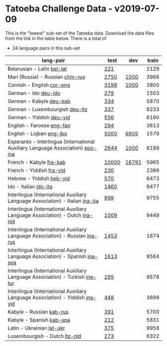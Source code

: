 # Tatoeba Challenge Data - v2019-07-09

This is the "lowest" sub-set of the Tatoeba data.
Download the data files from the link in the table below.
There is a total of

* 24  language pairs in this sub-set

| lang-pair |    test    |    dev     |    train   |
|-----------|------------|------------|------------|
|            Belarusian - Latin  [bel-lat](https://object.pouta.csc.fi/Tatoeba-Challenge-v2019-07-09/bel-lat.tar)  | [       221](../../v2019-07-09/data/test/bel-lat/test.txt)|            |       2129|
|       Mari (Russia) - Russian  [chm-rus](https://object.pouta.csc.fi/Tatoeba-Challenge-v2019-07-09/chm-rus.tar)  | [      2750](../../v2019-07-09/data/test/chm-rus/test.txt)| [      1000](../../v2019-07-09/data/dev/chm-rus/dev.txt)|       3966|
|             Cornish - English  [cor-eng](https://object.pouta.csc.fi/Tatoeba-Challenge-v2019-07-09/cor-eng.tar)  | [      3198](../../v2019-07-09/data/test/cor-eng/test.txt)| [      1000](../../v2019-07-09/data/dev/cor-eng/dev.txt)|       3800|
|                  German - Ido  [deu-ido](https://object.pouta.csc.fi/Tatoeba-Challenge-v2019-07-09/deu-ido.tar)  | [       279](../../v2019-07-09/data/test/deu-ido/test.txt)|            |       1503|
|               German - Kabyle  [deu-kab](https://object.pouta.csc.fi/Tatoeba-Challenge-v2019-07-09/deu-kab.tar)  | [       334](../../v2019-07-09/data/test/deu-kab/test.txt)|            |       5870|
|        German - Luxembourgish  [deu-ltz](https://object.pouta.csc.fi/Tatoeba-Challenge-v2019-07-09/deu-ltz.tar)  | [       337](../../v2019-07-09/data/test/deu-ltz/test.txt)|            |       8233|
|              German - Yiddish  [deu-yid](https://object.pouta.csc.fi/Tatoeba-Challenge-v2019-07-09/deu-yid.tar)  | [       556](../../v2019-07-09/data/test/deu-yid/test.txt)|            |       6190|
|             English - Faroese  [eng-fao](https://object.pouta.csc.fi/Tatoeba-Challenge-v2019-07-09/eng-fao.tar)  | [       294](../../v2019-07-09/data/test/eng-fao/test.txt)|            |       3613|
|              English - Lojban  [eng-jbo](https://object.pouta.csc.fi/Tatoeba-Challenge-v2019-07-09/eng-jbo.tar)  | [      5000](../../v2019-07-09/data/test/eng-jbo/test.txt)| [      6905](../../v2019-07-09/data/dev/eng-jbo/dev.txt)|       1579|
|  Esperanto - Interlingua (International Auxiliary Language Association)  [epo-ina](https://object.pouta.csc.fi/Tatoeba-Challenge-v2019-07-09/epo-ina.tar)  | [      2644](../../v2019-07-09/data/test/epo-ina/test.txt)| [      1000](../../v2019-07-09/data/dev/epo-ina/dev.txt)|       8199|
|               French - Kabyle  [fra-kab](https://object.pouta.csc.fi/Tatoeba-Challenge-v2019-07-09/fra-kab.tar)  | [     10000](../../v2019-07-09/data/test/fra-kab/test.txt)| [     16791](../../v2019-07-09/data/dev/fra-kab/dev.txt)|       5965|
|              French - Yiddish  [fra-yid](https://object.pouta.csc.fi/Tatoeba-Challenge-v2019-07-09/fra-yid.tar)  | [       230](../../v2019-07-09/data/test/fra-yid/test.txt)|            |       2396|
|              Hebrew - Yiddish  [heb-yid](https://object.pouta.csc.fi/Tatoeba-Challenge-v2019-07-09/heb-yid.tar)  | [       570](../../v2019-07-09/data/test/heb-yid/test.txt)|            |       6473|
|                 Ido - Italian  [ido-ita](https://object.pouta.csc.fi/Tatoeba-Challenge-v2019-07-09/ido-ita.tar)  | [      1460](../../v2019-07-09/data/test/ido-ita/test.txt)|            |       9477|
|  Interlingua (International Auxiliary Language Association) - Italian  [ina-ita](https://object.pouta.csc.fi/Tatoeba-Challenge-v2019-07-09/ina-ita.tar)  | [       898](../../v2019-07-09/data/test/ina-ita/test.txt)|            |       9755|
|  Interlingua (International Auxiliary Language Association) - Dutch  [ina-nld](https://object.pouta.csc.fi/Tatoeba-Challenge-v2019-07-09/ina-nld.tar)  | [      1009](../../v2019-07-09/data/test/ina-nld/test.txt)|            |       9449|
|  Interlingua (International Auxiliary Language Association) - Russian  [ina-rus](https://object.pouta.csc.fi/Tatoeba-Challenge-v2019-07-09/ina-rus.tar)  | [      1453](../../v2019-07-09/data/test/ina-rus/test.txt)|            |       1674|
|  Interlingua (International Auxiliary Language Association) - Spanish  [ina-spa](https://object.pouta.csc.fi/Tatoeba-Challenge-v2019-07-09/ina-spa.tar)  | [      1613](../../v2019-07-09/data/test/ina-spa/test.txt)|            |       9564|
|  Interlingua (International Auxiliary Language Association) - Turkish  [ina-tur](https://object.pouta.csc.fi/Tatoeba-Challenge-v2019-07-09/ina-tur.tar)  | [       295](../../v2019-07-09/data/test/ina-tur/test.txt)|            |       9578|
|  Interlingua (International Auxiliary Language Association) - Yiddish  [ina-yid](https://object.pouta.csc.fi/Tatoeba-Challenge-v2019-07-09/ina-yid.tar)  | [       448](../../v2019-07-09/data/test/ina-yid/test.txt)|            |       3699|
|              Kabyle - Russian  [kab-rus](https://object.pouta.csc.fi/Tatoeba-Challenge-v2019-07-09/kab-rus.tar)  | [       391](../../v2019-07-09/data/test/kab-rus/test.txt)|            |       5700|
|              Kabyle - Spanish  [kab-spa](https://object.pouta.csc.fi/Tatoeba-Challenge-v2019-07-09/kab-spa.tar)  | [       212](../../v2019-07-09/data/test/kab-spa/test.txt)|            |       5831|
|             Latin - Ukrainian  [lat-ukr](https://object.pouta.csc.fi/Tatoeba-Challenge-v2019-07-09/lat-ukr.tar)  | [       375](../../v2019-07-09/data/test/lat-ukr/test.txt)|            |       9958|
|         Luxembourgish - Dutch  [ltz-nld](https://object.pouta.csc.fi/Tatoeba-Challenge-v2019-07-09/ltz-nld.tar)  | [       273](../../v2019-07-09/data/test/ltz-nld/test.txt)|            |       6322|
